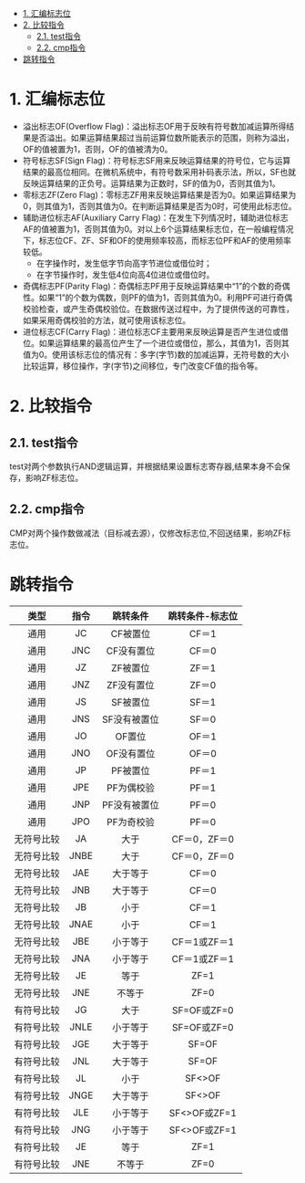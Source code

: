 <!-- TOC -->

- [1. 汇编标志位](#1-汇编标志位)
- [2. 比较指令](#2-比较指令)
    - [2.1. test指令](#21-test指令)
    - [2.2. cmp指令](#22-cmp指令)
- [跳转指令](#跳转指令)

<!-- /TOC -->
# 1. 汇编标志位
* 溢出标志OF(Overflow Flag)：溢出标志OF用于反映有符号数加减运算所得结果是否溢出。如果运算结果超过当前运算位数所能表示的范围，则称为溢出，OF的值被置为1，否则，OF的值被清为0。
* 符号标志SF(Sign Flag)：符号标志SF用来反映运算结果的符号位，它与运算结果的最高位相同。在微机系统中，有符号数采用补码表示法，所以，SF也就反映运算结果的正负号。运算结果为正数时，SF的值为0，否则其值为1。
* 零标志ZF(Zero Flag)：零标志ZF用来反映运算结果是否为0。如果运算结果为0，则其值为1，否则其值为0。在判断运算结果是否为0时，可使用此标志位。
* 辅助进位标志AF(Auxiliary Carry Flag)：在发生下列情况时，辅助进位标志AF的值被置为1，否则其值为0。对以上6个运算结果标志位，在一般编程情况下，标志位CF、ZF、SF和OF的使用频率较高，而标志位PF和AF的使用频率较低。
    * 在字操作时，发生低字节向高字节进位或借位时；
    * 在字节操作时，发生低4位向高4位进位或借位时。
* 奇偶标志PF(Parity Flag)：奇偶标志PF用于反映运算结果中“1”的个数的奇偶性。如果“1”的个数为偶数，则PF的值为1，否则其值为0。利用PF可进行奇偶校验检查，或产生奇偶校验位。在数据传送过程中，为了提供传送的可靠性，如果采用奇偶校验的方法，就可使用该标志位。
* 进位标志CF(Carry Flag)：进位标志CF主要用来反映运算是否产生进位或借位。如果运算结果的最高位产生了一个进位或借位，那么，其值为1，否则其值为0。使用该标志位的情况有：多字(字节)数的加减运算，无符号数的大小比较运算，移位操作，字(字节)之间移位，专门改变CF值的指令等。
# 2. 比较指令
## 2.1. test指令
test对两个参数执行AND逻辑运算，并根据结果设置标志寄存器,结果本身不会保存，影响ZF标志位。
## 2.2. cmp指令
CMP对两个操作数做减法（目标减去源），仅修改标志位,不回送结果，影响ZF标志位。
# 跳转指令
|类型|指令|跳转条件|跳转条件-标志位|
|:-:|:-:|:-:|:-:|
|通用|JC|CF被置位|CF＝1|
|通用|JNC|CF没有置位|CF＝0|
|通用|JZ|ZF被置位|ZF＝1|
|通用|JNZ|ZF没有置位|ZF＝0|
|通用|JS|SF被置位|SF＝1|
|通用|JNS|SF没有被置位|SF＝0|
|通用|JO|OF置位|OF＝1|
|通用|JNO|OF没有置位|OF＝0|
|通用|JP|PF被置位|PF＝1|
|通用|JPE|PF为偶校验|PF＝1|
|通用|JNP|PF没有被置位|PF＝0|
|通用|JPO|PF为奇校验|PF＝0|
|无符号比较|JA|大于|CF＝0，ZF＝0|
|无符号比较|JNBE|大于|CF＝0，ZF＝0|
|无符号比较|JAE|大于等于|CF＝0|
|无符号比较|JNB|大于等于|CF＝0|
|无符号比较|JB|小于|CF＝1|
|无符号比较|JNAE|小于|CF＝1|
|无符号比较|JBE|小于等于|CF＝1或ZF＝1|
|无符号比较|JNA|小于等于|CF＝1或ZF＝1|
|无符号比较|JE|等于|ZF=1|
|无符号比较|JNE|不等于|ZF=0|
|有符号比较|JG|大于|SF=OF或ZF=0|
|有符号比较|JNLE|小于等于|SF=OF或ZF=0|
|有符号比较|JGE|大于等于|SF=OF|
|有符号比较|JNL|大于等于|SF=OF|
|有符号比较|JL|小于|SF<>OF|
|有符号比较|JNGE|大于等于|SF<>OF|
|有符号比较|JLE|小于等于|SF<>OF或ZF=1|
|有符号比较|JNG|小于等于|SF<>OF或ZF=1|
|有符号比较|JE|等于|ZF=1|
|有符号比较|JNE|不等于|ZF=0|